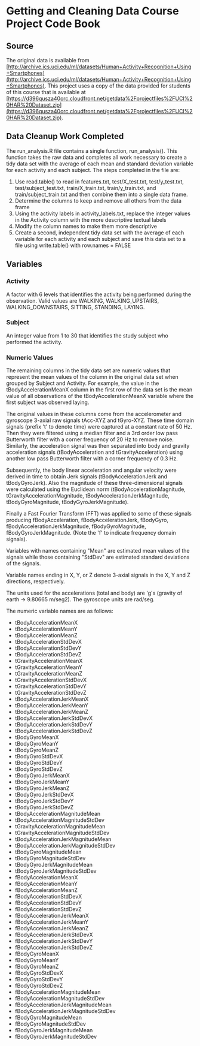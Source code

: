 # Getting and Cleaning Data Course Project Code Book

## Source
The original data is available from [http://archive.ics.uci.edu/ml/datasets/Human+Activity+Recognition+Using+Smartphones](http://archive.ics.uci.edu/ml/datasets/Human+Activity+Recognition+Using+Smartphones). This project uses a copy of the data provided for students of this course that is available at [https://d396qusza40orc.cloudfront.net/getdata%2Fprojectfiles%2FUCI%20HAR%20Dataset.zip](https://d396qusza40orc.cloudfront.net/getdata%2Fprojectfiles%2FUCI%20HAR%20Dataset.zip).

## Data Cleanup Work Completed
The run_analysis.R file contains a single function, run_analysis(). This function takes the raw data and completes all work necessary to create a tidy data set with the average of each mean and standard deviation variable for each activity and each subject. The steps completed in the file are:

1. Use read.table() to read in features.txt, test/X_test.txt, test/y_test.txt, test/subject_test.txt, train/X_train.txt, train/y_train.txt, and train/subject_train.txt and then combine them into a single data frame.
2. Determine the columns to keep and remove all others from the data frame
3. Using the activity labels in activity_labels.txt, replace the integer values in the Activity column with the more descriptive textual labels
4. Modify the column names to make them more descriptive
5. Create a second, independent tidy data set with the average of each variable for each activity and each subject and save this data set to a file using write.table() with row.names = FALSE

## Variables

### Activity

A factor with 6 levels that identifies the activity being performed during the observation. Valid values are WALKING, WALKING_UPSTAIRS, WALKING_DOWNSTAIRS, SITTING, STANDING, LAYING.

### Subject

An integer value from 1 to 30 that identifies the study subject who performed the activity.

### Numeric Values

The remaining columns in the tidy data set are numeric values that represent the mean values of the column in the original data set when grouped by Subject and Activity. For example, the value in the tBodyAccelerationMeanX column in the first row of the data set is the mean value of all observations of the tBodyAccelerationMeanX variable where the first subject was observed laying.

The original values in these columns come from the accelerometer and gyroscope 3-axial raw signals tAcc-XYZ and tGyro-XYZ. These time domain signals (prefix 't' to denote time) were captured at a constant rate of 50 Hz. Then they were filtered using a median filter and a 3rd order low pass Butterworth filter with a corner frequency of 20 Hz to remove noise. Similarly, the acceleration signal was then separated into body and gravity acceleration signals (tBodyAcceleration and tGravityAcceleration) using another low pass Butterworth filter with a corner frequency of 0.3 Hz. 

Subsequently, the body linear acceleration and angular velocity were derived in time to obtain Jerk signals (tBodyAccelerationJerk and tBodyGyroJerk). Also the magnitude of these three-dimensional signals were calculated using the Euclidean norm (tBodyAccelerationMagnitude, tGravityAccelerationMagnitude, tBodyAccelerationJerkMagnitude, tBodyGyroMagnitude, tBodyGyroJerkMagnitude). 

Finally a Fast Fourier Transform (FFT) was applied to some of these signals producing fBodyAcceleration, fBodyAccelerationJerk, fBodyGyro, fBodyAccelerationJerkMagnitude, fBodyGyroMagnitude, fBodyGyroJerkMagnitude. (Note the 'f' to indicate frequency domain signals). 

Variables with names containing "Mean" are estimated mean values of the signals while those containing "StdDev" are estimated standard deviations of the signals.

Variable names ending in X, Y, or Z denote 3-axial signals in the X, Y and Z directions, respectively.

The units used for the accelerations (total and body) are 'g's (gravity of earth -> 9.80665 m/seg2). The gyroscope units are rad/seg.

The numeric variable names are as follows:

* tBodyAccelerationMeanX
* tBodyAccelerationMeanY
* tBodyAccelerationMeanZ
* tBodyAccelerationStdDevX
* tBodyAccelerationStdDevY
* tBodyAccelerationStdDevZ
* tGravityAccelerationMeanX
* tGravityAccelerationMeanY
* tGravityAccelerationMeanZ
* tGravityAccelerationStdDevX
* tGravityAccelerationStdDevY
* tGravityAccelerationStdDevZ
* tBodyAccelerationJerkMeanX
* tBodyAccelerationJerkMeanY
* tBodyAccelerationJerkMeanZ
* tBodyAccelerationJerkStdDevX
* tBodyAccelerationJerkStdDevY
* tBodyAccelerationJerkStdDevZ
* tBodyGyroMeanX
* tBodyGyroMeanY
* tBodyGyroMeanZ
* tBodyGyroStdDevX
* tBodyGyroStdDevY
* tBodyGyroStdDevZ
* tBodyGyroJerkMeanX
* tBodyGyroJerkMeanY
* tBodyGyroJerkMeanZ
* tBodyGyroJerkStdDevX
* tBodyGyroJerkStdDevY
* tBodyGyroJerkStdDevZ
* tBodyAccelerationMagnitudeMean
* tBodyAccelerationMagnitudeStdDev
* tGravityAccelerationMagnitudeMean
* tGravityAccelerationMagnitudeStdDev
* tBodyAccelerationJerkMagnitudeMean
* tBodyAccelerationJerkMagnitudeStdDev
* tBodyGyroMagnitudeMean
* tBodyGyroMagnitudeStdDev
* tBodyGyroJerkMagnitudeMean
* tBodyGyroJerkMagnitudeStdDev
* fBodyAccelerationMeanX
* fBodyAccelerationMeanY
* fBodyAccelerationMeanZ
* fBodyAccelerationStdDevX
* fBodyAccelerationStdDevY
* fBodyAccelerationStdDevZ
* fBodyAccelerationJerkMeanX
* fBodyAccelerationJerkMeanY
* fBodyAccelerationJerkMeanZ
* fBodyAccelerationJerkStdDevX
* fBodyAccelerationJerkStdDevY
* fBodyAccelerationJerkStdDevZ
* fBodyGyroMeanX
* fBodyGyroMeanY
* fBodyGyroMeanZ
* fBodyGyroStdDevX
* fBodyGyroStdDevY
* fBodyGyroStdDevZ
* fBodyAccelerationMagnitudeMean
* fBodyAccelerationMagnitudeStdDev
* fBodyAccelerationJerkMagnitudeMean
* fBodyAccelerationJerkMagnitudeStdDev
* fBodyGyroMagnitudeMean
* fBodyGyroMagnitudeStdDev
* fBodyGyroJerkMagnitudeMean
* fBodyGyroJerkMagnitudeStdDev

